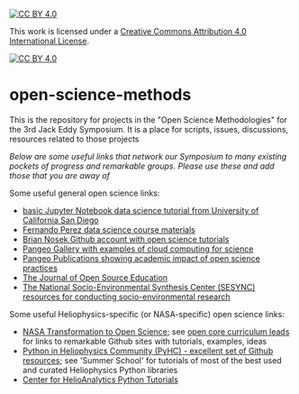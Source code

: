 [![CC BY 4.0][cc-by-shield]][cc-by]

This work is licensed under a
[Creative Commons Attribution 4.0 International License][cc-by].

[![CC BY 4.0][cc-by-image]][cc-by]

[cc-by]: http://creativecommons.org/licenses/by/4.0/
[cc-by-image]: https://i.creativecommons.org/l/by/4.0/88x31.png
[cc-by-shield]: https://img.shields.io/badge/License-CC%20BY%204.0-lightgrey.svg



# open-science-methods
This is the repository for projects in the "Open Science Methodologies" for the 3rd Jack Eddy Symposium. It is a place for scripts, issues, discussions, resources related to those projects


*Below are some useful links that network our Symposium to many existing pockets of progress and remarkable groups. Please use these and add those that you are away of*


Some useful general open science links:
- [basic Jupyter Notebook data science tutorial from University of California San Diego](https://github.com/DataScienceInPractice/Site)
- [Fernando Perez data science course materials](https://ucb-stat-159-s22.github.io/site/overview.html)
- [Brian Nosek Github account with open science tutorials](https://github.com/bnosek)
- [Pangeo Gallery with examples of cloud computing for science](http://gallery.pangeo.io/)
- [Pangeo Publications showing academic impact of open science practices](https://pangeo.io/publications.html)
- [The Journal of Open Source Education](https://jose.theoj.org/)
- [The National Socio-Environmental Synthesis Center (SESYNC) resources for conducting socio-environmental research](https://www.sesync.org/s-e-resources)


Some useful Heliophysics-specific (or NASA-specific) open science links:
- [NASA Transformation to Open Science](https://github.com/nasa/Transform-to-Open-Science); see [open core curriculum leads](https://github.com/nasa/Transform-to-Open-Science/blob/main/docs/Area2_Capacity_Sharing/opencore/OpenCore_leads.md) for links to remarkable Github sites with tutorials, examples, ideas
- [Python in Heliophysics Community (PyHC) - excellent set of Github resources](https://github.com/heliophysicsPy); see 'Summer School' for tutorials of most of the best used and curated Heliophysics Python libraries
- [Center for HelioAnalytics Python Tutorials](https://github.com/HelioAnalytics/MOSS_python)


    
